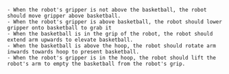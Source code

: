 
    - When the robot's gripper is not above the basketball, the robot should move gripper above basketball.
    - When the robot's gripper is above basketball, the robot should lower gripper onto basketball to grab it
    - When the basketball is in the grip of the robot, the robot should extend arm upwards to elevate basketball.
    - When the basketball is above the hoop, the robot should rotate arm inwards towards hoop to present basketball.
    - When the robot's gripper is in the hoop, the robot should lift the robot's arm to empty the basketball from the robot's grip.